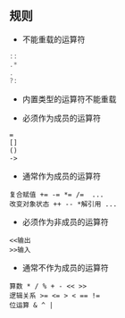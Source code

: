 ## 规则

- 不能重载的运算符
```c++
::
.*
.
?:
```

- 内置类型的运算符不能重载

- 必须作为成员的运算符

```
=
[]
()
->
```

- 通常作为成员的运算符
```
复合赋值 += -= *= /=  ...
改变对象状态 ++ -- *解引用 ...
```

- 必须作为非成员的运算符

```
<<输出
>>输入
```


- 通常不作为成员的运算符
```
算数 * / % + - << >>
逻辑关系 >= <= > < == !=
位运算 & ^ |
```
